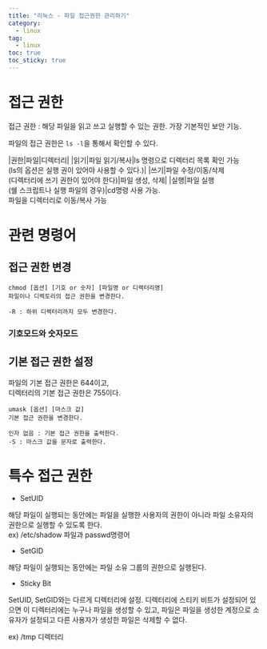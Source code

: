 ```yaml
---
title: "리눅스 - 파일 접근권한 관리하기"
category:
  - linux
tag:
  - linux
toc: true
toc_sticky: true
---
```


# 접근 권한

접근 권한 : 해당 파일을 읽고 쓰고 실행할 수 있는 권한. 가장 기본적인 보안 기능.

파일의 접근 권한은 `ls -l`을 통해서 확인할 수 있다.

|권한|파일|디렉터리|
|읽기|파일 읽기/복사|ls 명령으로 디렉터리 목록 확인 가능<br>(ls의 옵션은 실행 권이 있어야 사용할 수 있다.)|
|쓰기|파일 수정/이동/삭제<br>(디렉터리에 쓰기 권한이 있어야 한다)|파일 생성, 삭제|
|실행|파일 실행<br>(쉘 스크립트나 실행 파일의 경우)|cd명령 사용 가능.<br>파일을 디렉터리로 이동/복사 가능

# 관련 명령어 

## 접근 권한 변경

~~~
chmod [옵션] [기호 or 숫자] [파일명 or 디렉터리명]
파일이나 디렉토리의 접근 권한을 변경한다.

-R : 하위 디렉터리까지 모두 변경한다.
~~~

### 기호모드와 숫자모드

## 기본 접근 권한 설정

파일의 기본 접근 권한은 644이고,<br>
디렉터리의 기본 접근 권한은 755이다.

~~~
umask [옵션] [마스크 값]
기본 접근 권한을 변경한다.

인자 없음 : 기본 접근 권한을 출력한다.
-S : 마스크 값을 문자로 출력한다.
~~~

# 특수 접근 권한

- SetUID

해당 파일이 실행되는 동안에는 파일을 실행한 사용자의 권한이 아니라 파일 소유자의 권한으로 실행할 수 있도록 한다. <br>
ex) /etc/shadow 파일과 passwd명령어

- SetGID

해당 파일이 실행되는 동안에는 파일 소유 그룹의 권한으로 실행된다.

- Sticky Bit

SetUID, SetGID와는 다르게 디렉터리에 설정. 디렉터리에 스티키 비트가 설정되어 있으면 이 디렉터리에는 누구나 파일을 생성할 수 있고, 파일은 파일을 생성한 계정으로 소유자가 설정되고 다른 사용자가 생성한 파일은 삭제할 수 없다.

ex) /tmp 디렉터리

